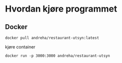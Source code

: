 # Hvordan kjøre programmet

## Docker

```
docker pull andreha/restaurant-utsyn:latest
```

kjøre container

```
docker run -p 3000:3000 andreha/restaurant-utsyn
```
